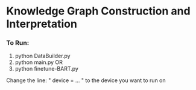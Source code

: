 # Knowledge Graph Construction and Interpretation

### To Run:
1) python DataBuilder.py
2) python main.py
OR
2) python finetune-BART.py

Change the line:
" device = ... " 
to the device you want to run on